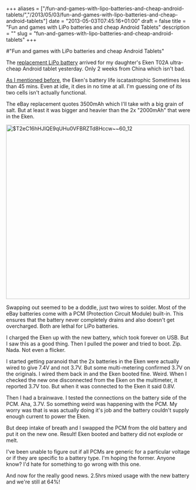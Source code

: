 +++
aliases = ["/fun-and-games-with-lipo-batteries-and-cheap-android-tablets/","/2013/05/03/fun-and-games-with-lipo-batteries-and-cheap-android-tablets"]
date = "2013-05-03T07:45:16+01:00"
draft = false
title = "Fun and games with LiPo batteries and cheap Android Tablets"
description = ""
slug = "fun-and-games-with-lipo-batteries-and-cheap-android-tablets"
+++

#"Fun and games with LiPo batteries and cheap Android Tablets"

The <a href="http://www.ebay.com/itm/3-7V-3500mAh-lithium-Battery-Rechargeable-Polymer-Li-Po-For-Tablet-PC-B-3768112-/321105035375?ssPageName=ADME:L:OC:IE:3160">replacement LiPo battery</a> arrived for my daughter's Eken T02A ultra-cheap Android tablet yesterday. Only 2 weeks from China which isn't bad.

<a href="http://conoroneill.net/what-the-inside-of-an-e88-android-tablet-looks-like/">As I mentioned before</a>, the Eken's battery life iscatastrophic Sometimes less than 45 mins. Even at idle, it dies in no time at all. I'm guessing one of its two cells isn't actually functional.

The eBay replacement quotes 3500mAh which I'll take with a big grain of salt. But at least it was bigger and heavier than the 2x "2000mAh" that were in the Eken.

<a href="https://s3-eu-west-1.amazonaws.com/conoroneill.net/wp-content/uploads/2013/05/T2eC16hHJIQE9qUHu0VFBRZTd8Hccw60_12.jpg"><img class="aligncenter size-full wp-image-1024" alt="$T2eC16hHJIQE9qUHu0VFBRZTd8Hccw~~60_12" src="https://s3-eu-west-1.amazonaws.com/conoroneill.net/wp-content/uploads/2013/05/T2eC16hHJIQE9qUHu0VFBRZTd8Hccw60_12.jpg" width="500" height="475" /></a>

Swapping out seemed to be a doddle, just two wires to solder. Most of the eBay batteries come with a PCM (Protection Circuit Module) built-in. This ensures that the battery never completely drains and also doesn't get overcharged. Both are lethal for LiPo batteries.

I charged the Eken up with the new battery, which took forever on USB. But I saw this as a good thing. Then I pulled the power and tried to boot. Zip. Nada. Not even a flicker.

I started getting paranoid that the 2x batteries in the Eken were actually wired to give 7.4V and not 3.7V. But some multi-metering confirmed 3.7V on the originals. I wired them back in and the Eken booted fine. Weird. When I checked the new one disconnected from the Eken on the multimeter, it reported 3.7V too. But when it was connected to the Eken it said 0.8V.

Then I had a brainwave. I tested the connections on the battery side of the PCM. Aha, 3.7V. So something weird was happening with the PCM. My worry was that is was actually doing it's job and the battery couldn't supply enough current to power the Eken.

But deep intake of breath and I swapped the PCM from the old battery and put it on the new one. Result! Eken booted and battery did not explode or melt.

I've been unable to figure out if all PCMs are generic for a particular voltage or if they are specific to a battery type. I'm hoping the former. Anyone know? I'd hate for something to go wrong with this one.

And now for the really good news. 2.5hrs mixed usage with the new battery and we're still at 64%!

&nbsp;